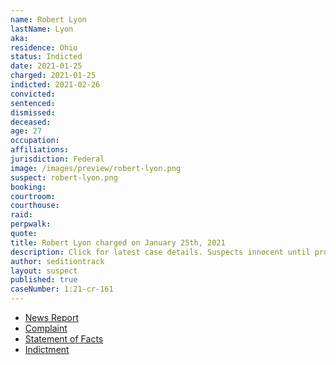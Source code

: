 ```yaml
---
name: Robert Lyon
lastName: Lyon
aka:
residence: Ohio
status: Indicted
date: 2021-01-25
charged: 2021-01-25
indicted: 2021-02-26
convicted: 
sentenced: 
dismissed: 
deceased:
age: 27
occupation:
affiliations:
jurisdiction: Federal
image: /images/preview/robert-lyon.png
suspect: robert-lyon.png
booking:
courtroom:
courthouse:
raid:
perpwalk:
quote:
title: Robert Lyon charged on January 25th, 2021
description: Click for latest case details. Suspects innocent until proven guilty.
author: seditiontrack
layout: suspect
published: true
caseNumber: 1:21-cr-161
---
```

- [News Report](https://www.wfmj.com/story/43232086/feds-accuse-3-ohio-men-of-illegally-entering-us-capitol)
- [Complaint](https://www.justice.gov/opa/page/file/1361301/download)
- [Statement of Facts](https://www.justice.gov/opa/page/file/1361301/download)
- [Indictment](https://www.justice.gov/usao-dc/case-multi-defendant/file/1371361/download)
